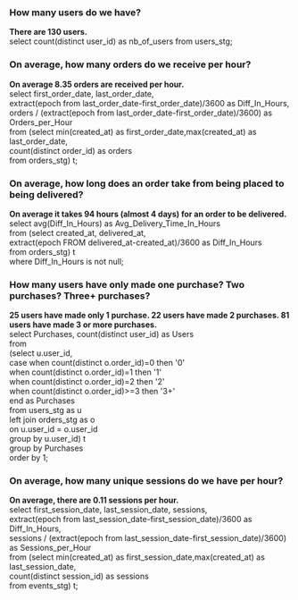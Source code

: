 ### How many users do we have?
**There are 130 users.**\
select count(distinct user_id) as nb_of_users from users_stg;
<br />

### On average, how many orders do we receive per hour?
**On average 8.35 orders are received per hour.**\
select first_order_date, last_order_date,\
       extract(epoch from last_order_date-first_order_date)/3600 as Diff_In_Hours,\
       orders / (extract(epoch from last_order_date-first_order_date)/3600) as Orders_per_Hour\
from (select min(created_at) as first_order_date,max(created_at) as last_order_date,\
             count(distinct order_id) as orders\
      from orders_stg) t;
<br />

### On average, how long does an order take from being placed to being delivered?
**On average it takes 94 hours (almost 4 days) for an order to be delivered.**\
select avg(Diff_In_Hours) as Avg_Delivery_Time_In_Hours\
from (select created_at, delivered_at,\
             extract(epoch FROM delivered_at-created_at)/3600 as Diff_In_Hours\
      from orders_stg) t\
where Diff_In_Hours is not null;
<br />

### How many users have only made one purchase? Two purchases? Three+ purchases?
**25 users have made only 1 purchase. 22 users have made 2 purchases. 81 users have made 3 or more purchases.**\
select Purchases, count(distinct user_id) as Users\
from\
(select u.user_id, \
        case when count(distinct o.order_id)=0 then '0'\
             when count(distinct o.order_id)=1 then '1'\
             when count(distinct o.order_id)=2 then '2'\
             when count(distinct o.order_id)>=3 then '3+'\
        end as Purchases\
 from users_stg as u\
 left join orders_stg as o\
 on u.user_id = o.user_id\
 group by u.user_id) t\
group by Purchases\
order by 1;
<br />

### On average, how many unique sessions do we have per hour?
**On average, there are 0.11 sessions per hour.**\
select first_session_date, last_session_date, sessions,\
       extract(epoch from last_session_date-first_session_date)/3600 as Diff_In_Hours,\
       sessions / (extract(epoch from last_session_date-first_session_date)/3600) as Sessions_per_Hour\
from (select min(created_at) as first_session_date,max(created_at) as last_session_date,\
             count(distinct session_id) as sessions\
      from events_stg) t;
